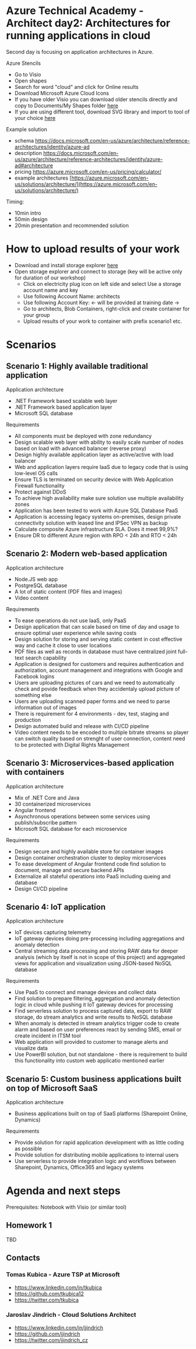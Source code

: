 # Azure Technical Academy - Architect day2:  Architectures for running applications in cloud
Second day is focusing on application architectures in Azure.

Azure Stencils
* Go to Visio
* Open shapes
* Search for word "cloud" and click for Online results
* Download Microsoft Azure Cloud Icons
* If you have older Visio you can download older stencils directly and copy to Documents/My Shapes folder [here](https://architects.blob.core.windows.net/visio/CnE_CloudV2.7.vss?st=2019-05-20T05%3A27%3A00Z&se=2020-05-21T07%3A27%3A00Z&sp=rl&sv=2018-03-28&sr=b&sig=IELwMsknjeDR3E2fQcfyDa1lOG3hHIiHvLe4gyXMn0U%3D)
* If you are using different tool, download SVG library and import to tool of your choice [here](https://www.microsoft.com/en-us/download/details.aspx?id=41937)

Example solution
- schema https://docs.microsoft.com/en-us/azure/architecture/reference-architectures/identity/azure-ad
- description https://docs.microsoft.com/en-us/azure/architecture/reference-architectures/identity/azure-ad#architecture
- pricing https://azure.microsoft.com/en-us/pricing/calculator/
- example architectures [https://azure.microsoft.com/en-us/solutions/architecture/](https://azure.microsoft.com/en-us/solutions/architecture/)

Timing: 
- 10min intro 
- 50min design
- 20min presentation and recommended solution

# How to upload results of your work
* Download and install storage explorer [here](https://azure.microsoft.com/en-us/features/storage-explorer/)
* Open storage explorer and connect to storage (key will be active only for duration of our workshop)
    * Click on electricity plug icon on left side and select Use a storage account name and key
    * Use following Account Name: architects
    * Use following Account Key: <- will be provided at training date ->
    * Go to architects, Blob Containers, right-click and create container for your group
    * Upload results of your work to container with prefix scenario1 etc.

# Scenarios

## Scenario 1: Highly available traditional application
Application architecture
- .NET Framework based scalable web layer
- .NET Framework based application layer
- Microsoft SQL database

Requirements
- All components must be deployed with zone redundancy
- Design scalable web layer with ability to easily scale number of nodes based on load with advanced balancer (reverse proxy)
- Design highly available application layer as active/active with load balancer
- Web and application layers require IaaS due to legacy code that is using low-level OS calls
- Ensure TLS is terminated on security device with Web Application Firewall functionality
- Protect against DDoS
- To achieve high availability make sure solution use multiple availability zones
- Application has been tested to work with Azure SQL Database PaaS
- Application is accessing legacy systems on-premises, design private connectivity solution with leased line and IPSec VPN as backup
- Calculate composite Azure infrastructure SLA. Does it meet 99,9%?
- Ensure DR to different Azure region with RPO < 24h and RTO < 24h

## Scenario 2: Modern web-based application
Application architecture
- Node.JS web app
- PostgreSQL database
- A lot of static content (PDF files and images)
- Video content

Requirements
- To ease operations do not use IaaS, only PaaS
- Design application that can scale based on time of day and usage to ensure optimal user experience while saving costs
- Design solution for storing and serving static content in cost effective way and cache it close to user locations
- PDF files as well as records in database must have centralized joint full-text search capability
- Application is designed for customers and requires authentication and authorization, account management and integrations with Google and Facebook logins
- Users are uploading pictures of cars and we need to automatically check and povide feedback when they accidentaly upload picture of something else
- Users are uploading scanned paper forms and we need to parse information out of images
- There is requirement for 4 environments - dev, test, staging and production
- Design automated build and release with CI/CD pipeline
- Video content needs to be encoded to multiple bitrate streams so player can switch quality based on strenght of user connection, content need to be protected with Digital Rights Management

## Scenario 3: Microservices-based application with containers
Application architecture
- Mix of .NET Core and Java
- 30 containerized microservices
- Angular frontend
- Asynchronous operations between some services using publish/subscribe pattern
- Microsoft SQL database for each microservice

Requirements
- Design secure and highly available store for container images
- Design container orchestration cluster to deploy microservices
- To ease development of Angular frontend code find solution to document, manage and secure backend APIs
- Externalize all stateful operations into PaaS including queing and database
- Design CI/CD pipeline

## Scenario 4: IoT application
Application architecture
- IoT devices capturing telemetry
- IoT gateway devices doing pre-processing including aggregations and anomaly detection
- Central streaming data processing and storing RAW data for deeper analysis (which by itself is not in scope of this project) and aggregated views for application and visualization using JSON-based NoSQL database

Requirements
- Use PaaS to connect and manage devices and collect data
- Find solution to prepare filtering, aggregation and anomaly detection logic in cloud while pushing it IoT gateway devices for processing
- Find serverless solution to process captured data, export to RAW storage, do stream analytics and write results to NoSQL database
- When anomaly is detected in stream analytics trigger code to create alarm and based on user preferences react by sending SMS, email or create incident in ITSM tool
- Web application will provided to customer to manage alerts and visualize data
- Use PowerBI solution, but not standalone - there is requirement to build this functionality into custom web applicatio mentioned earlier

## Scenario 5: Custom business applications built on top of Microsoft SaaS
Application architecture
- Business applications built on top of SaaS platforms (Sharepoint Online, Dynamics)

Requirements
- Provide solution for rapid application development with as little coding as possible
- Provide solution for distributing mobile applications to internal users
- Use serverless to provide integration logic and workflows between Sharepoint, Dynamics, Office365 and legacy systems

# Agenda and next steps 

Prerequisites: Notebook with Visio (or similar tool)

## Homework 1
TBD

## Contacts

### Tomas Kubica - Azure TSP at Microsoft
- https://www.linkedin.com/in/tkubica
- https://github.com/tkubica12
- https://twitter.com/tkubica

### Jaroslav Jindrich - Cloud Solutions Architect
- https://www.linkedin.com/in/jjindrich
- https://github.com/jjindrich
- https://twitter.com/jjindrich_cz
